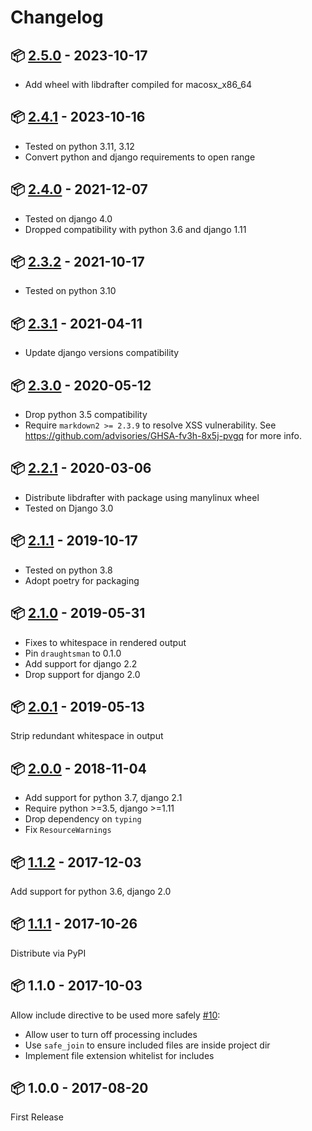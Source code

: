 # Changelog

## 📦 [2.5.0](https://pypi.org/project/django-apiblueprint-view/2.5.0/) - 2023-10-17

* Add wheel with libdrafter compiled for macosx_x86_64

## 📦 [2.4.1](https://pypi.org/project/django-apiblueprint-view/2.4.1/) - 2023-10-16

* Tested on python 3.11, 3.12
* Convert python and django requirements to open range

## 📦 [2.4.0](https://pypi.org/project/django-apiblueprint-view/2.4.0/) - 2021-12-07

* Tested on django 4.0
* Dropped compatibility with python 3.6 and django 1.11

## 📦 [2.3.2](https://pypi.org/project/django-apiblueprint-view/2.3.2/) - 2021-10-17

* Tested on python 3.10

## 📦 [2.3.1](https://pypi.org/project/django-apiblueprint-view/2.3.1/) - 2021-04-11

* Update django versions compatibility

## 📦 [2.3.0](https://pypi.org/project/django-apiblueprint-view/2.3.0/) - 2020-05-12

* Drop python 3.5 compatibility
* Require `markdown2 >= 2.3.9` to resolve XSS vulnerability.
  See https://github.com/advisories/GHSA-fv3h-8x5j-pvgq for more info.

## 📦 [2.2.1](https://pypi.org/project/django-apiblueprint-view/2.2.1/) - 2020-03-06

* Distribute libdrafter with package using manylinux wheel
* Tested on Django 3.0

## 📦 [2.1.1](https://pypi.org/project/django-apiblueprint-view/2.1.1/) - 2019-10-17

* Tested on python 3.8
* Adopt poetry for packaging

## 📦 [2.1.0](https://pypi.org/project/django-apiblueprint-view/2.1.0/) - 2019-05-31

* Fixes to whitespace in rendered output
* Pin `draughtsman` to 0.1.0
* Add support for django 2.2
* Drop support for django 2.0

## 📦 [2.0.1](https://pypi.org/project/django-apiblueprint-view/2.0.1/) - 2019-05-13

Strip redundant whitespace in output

## 📦 [2.0.0](https://pypi.org/project/django-apiblueprint-view/2.0.0/) - 2018-11-04

* Add support for python 3.7, django 2.1
* Require python >=3.5, django >=1.11
* Drop dependency on `typing`
* Fix `ResourceWarnings`

## 📦 [1.1.2](https://pypi.org/project/django-apiblueprint-view/1.1.2/) - 2017-12-03

Add support for python 3.6, django 2.0

## 📦 [1.1.1](https://pypi.org/project/django-apiblueprint-view/1.1.1/) - 2017-10-26

Distribute via PyPI

## 📦 1.1.0 - 2017-10-03

Allow include directive to be used more safely [#10](https://github.com/chris48s/django-apiblueprint-view/pull/1):
  * Allow user to turn off processing includes
  * Use `safe_join` to ensure included files are inside project dir
  * Implement file extension whitelist for includes

## 📦 1.0.0 - 2017-08-20

First Release

